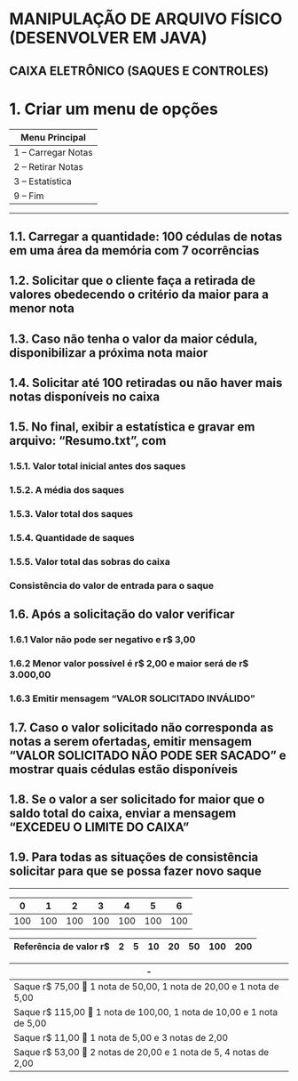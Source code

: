 # MANIPULAÇÃO DE ARQUIVO FÍSICO (DESENVOLVER EM JAVA)

## CAIXA ELETRÔNICO (SAQUES E CONTROLES)

# 1. Criar um menu de opções

|Menu Principal|
|-|
|1 – Carregar Notas|
|2 – Retirar Notas|
|3 – Estatística|
|9 – Fim|

___

## 1.1. Carregar a quantidade: 100 cédulas de notas em uma área da memória com 7 ocorrências

## 1.2. Solicitar que o cliente faça a retirada de valores obedecendo o critério da maior para a menor nota

## 1.3. Caso não tenha o valor da maior cédula, disponibilizar a próxima nota maior

## 1.4. Solicitar até 100 retiradas ou não haver mais notas disponíveis no caixa

## 1.5. No final, exibir a estatística e gravar em arquivo: “Resumo.txt”, com

### 1.5.1.  Valor total inicial antes dos saques

### 1.5.2.  A média dos saques

### 1.5.3.  Valor total dos saques

### 1.5.4.  Quantidade de saques

### 1.5.5.  Valor total das sobras do caixa

### **Consistência do valor de entrada para o saque**

## 1.6. Após a solicitação do valor verificar

### 1.6.1 Valor não pode ser negativo e r$ 3,00

### 1.6.2 Menor valor possível é r$ 2,00 e maior será de r$ 3.000,00

### 1.6.3 Emitir mensagem “VALOR SOLICITADO INVÁLIDO”

## 1.7. Caso o valor solicitado não corresponda as notas a serem ofertadas, emitir mensagem “VALOR SOLICITADO NÃO PODE SER SACADO” e mostrar quais cédulas estão disponíveis

## 1.8. Se o valor a ser solicitado for maior que o saldo total do caixa, enviar a mensagem “EXCEDEU O LIMITE DO CAIXA”

## 1.9. Para todas as situações de consistência solicitar para que se possa fazer novo saque

___

|0|1|2|3|4|5|6|
|-|-|-|-|-|-|-|
|100|100|100|100|100|100|100|

|Referência de valor r$|2|5|10|20|50|100|200|
|-|-|-|-|-|-|-|-|

|-|
|-|
|Saque r$ 75,00  1 nota de 50,00, 1 nota de 20,00 e 1 nota de 5,00|
|Saque r$ 115,00  1 nota de 100,00, 1 nota de 10,00 e 1 nota de 5,00|
|Saque r$ 11,00  1 nota de 5,00 e 3 notas de 2,00|
|Saque r$ 53,00  2 notas de 20,00 e 1 nota de 5, 4 notas de 2,00|
